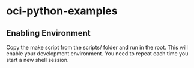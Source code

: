 # oci-python-examples

## Enabling Environment

Copy the make script from the scripts/ folder and run in the root. This will enable your development environment. 
You need to repeat each time you start a new shell session.


